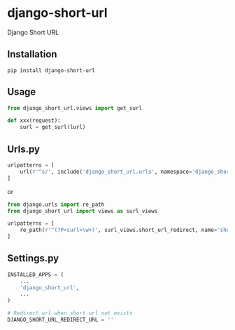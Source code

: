 # django-short-url
Django Short URL

## Installation
```shell
pip install django-short-url
```

## Usage
```python
from django_short_url.views import get_surl

def xxx(request):
    surl = get_surl(lurl)
```

## Urls.py
```python
urlpatterns = [
    url(r'^s/', include('django_short_url.urls', namespace='django_short_url')),
]
```
or
```python
from django.urls import re_path
from django_short_url import views as surl_views

urlpatterns = [
    re_path(r'^(?P<surl>\w+)', surl_views.short_url_redirect, name='short_url_redirect'),
]
```

## Settings.py
```python
INSTALLED_APPS = (
    ...
    'django_short_url',
    ...
)

# Redirect url when short url not exists
DJANGO_SHORT_URL_REDIRECT_URL = ''
```
